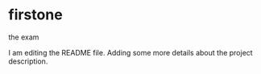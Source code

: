 # firstone
the exam

I am editing the README file. Adding some more details about the project description.
